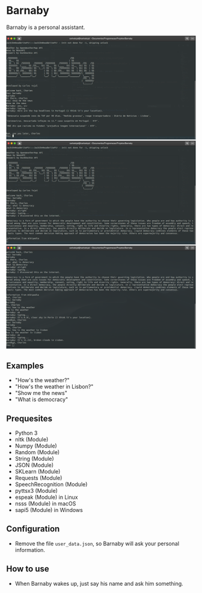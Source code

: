 # Barnaby
Barnaby is a personal assistant.

![News](https://raw.githubusercontent.com/carlostojal/Barnaby/master/media/1.png)
![Answers](https://raw.githubusercontent.com/carlostojal/Barnaby/master/media/2.png)
![Weather](https://raw.githubusercontent.com/carlostojal/Barnaby/master/media/3.png)

## Examples
* "How's the weather?"
* "How's the weather in Lisbon?"
* "Show me the news"
* "What is democracy"

## Prequesites
* Python 3
* nltk (Module)
* Numpy (Module)
* Random (Module)
* String (Module)
* JSON (Module)
* SKLearn (Module)
* Requests (Module)
* SpeechRecognition (Module)
* pyttsx3 (Module)
* espeak (Module) in Linux
* nsss (Module) in macOS
* sapi5 (Module) in Windows

## Configuration
* Remove the file ```user_data.json```, so Barnaby will ask your personal information.

## How to use
* When Barnaby wakes up, just say his name and ask him something.
